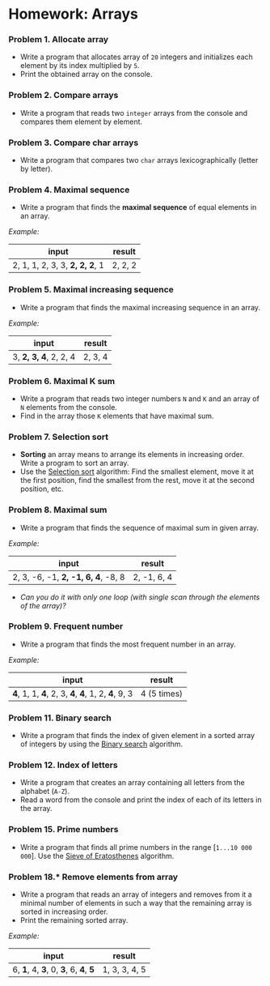 Homework: Arrays
================

### Problem 1. Allocate array
*	Write a program that allocates array of `20` integers and initializes each element by its index multiplied by `5`.
*	Print the obtained array on the console.

### Problem 2. Compare arrays
*	Write a program that reads two `integer` arrays from the console and compares them element by element.

### Problem 3. Compare char arrays
*	Write a program that compares two `char` arrays lexicographically (letter by letter).

### Problem 4. Maximal sequence 
*	Write a program that finds the **maximal sequence** of equal elements in an array.

_Example:_

|              input              | result  |
|---------------------------------|---------|
| 2, 1, 1, 2, 3, 3, **2, 2, 2**, 1 | 2, 2, 2 |

### Problem 5. Maximal increasing sequence
*	Write a program that finds the maximal increasing sequence in an array.

_Example:_

|          input          | result  |
|-------------------------|---------|
| 3, **2, 3, 4**, 2, 2, 4 | 2, 3, 4 |

### Problem 6. Maximal K sum
*	Write a program that reads two integer numbers `N` and `K` and an array of `N` elements from the console.
*	Find in the array those `K` elements that have maximal sum.

### Problem 7. Selection sort
*	**Sorting** an array means to arrange its elements in increasing order. Write a program to sort an array.
*	Use the [Selection sort](http://en.wikipedia.org/wiki/Selection_sort) algorithm: Find the smallest element, move it at the first position, find the smallest from the rest, move it at the second position, etc.

### Problem 8. Maximal sum
*	Write a program that finds the sequence of maximal sum in given array.

_Example:_

|                 input               |    result   |
|-------------------------------------|-------------|
| 2, 3, -6, -1, **2, -1, 6, 4**, -8, 8 | 2, -1, 6, 4 |

*	_Can you do it with only one loop (with single scan through the elements of the array)?_

### Problem 9. Frequent number
*	Write a program that finds the most frequent number in an array.

_Example:_

|                  input                |    result   |
|---------------------------------------|-------------|
| **4**, 1, 1, **4**, 2, 3, **4**, **4**, 1, 2, **4**, 9, 3 | 4 (5 times) |

### Problem 11. Binary search
*	Write a program that finds the index of given element in a sorted array of integers by using the [Binary search](http://en.wikipedia.org/wiki/Binary_search_algorithm) algorithm.

### Problem 12. Index of letters
*	Write a program that creates an array containing all letters from the alphabet (`A-Z`).
*	Read a word from the console and print the index of each of its letters in the array.

### Problem 15. Prime numbers
*	Write a program that finds all prime numbers in the range [`1...10 000 000`]. Use the [Sieve of Eratosthenes](http://en.wikipedia.org/wiki/Sieve_of_Eratosthenes) algorithm.

### Problem 18.* Remove elements from array
*	Write a program that reads an array of integers and removes from it a minimal number of elements in such a way that the remaining array is sorted in increasing order.
*	Print the remaining sorted array.

_Example:_

|           input           |     result    |
|:-------------------------:|:-------------:|
| 6, **1**, 4, **3**, 0, **3**, 6, **4**, **5** | 1, 3, 3, 4, 5 |

